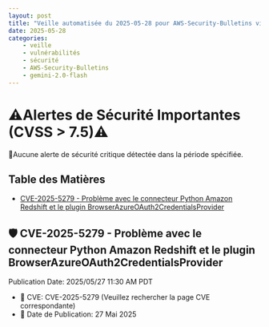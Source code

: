 ```yaml
---
layout: post
title: "Veille automatisée du 2025-05-28 pour AWS-Security-Bulletins via Gemini gemini-2.0-flash"
date: 2025-05-28
categories:
    - veille
    - vulnérabilités
    - sécurité
    - AWS-Security-Bulletins
    - gemini-2.0-flash
---
```

# ⚠️Alertes de Sécurité Importantes (CVSS > 7.5)⚠️
🚨Aucune alerte de sécurité critique détectée dans la période spécifiée.

## Table des Matières
* [CVE-2025-5279 - Problème avec le connecteur Python Amazon Redshift et le plugin BrowserAzureOAuth2CredentialsProvider](https://aws.amazon.com/security/security-bulletins/AWS-2025-011/)

## 🛡️ CVE-2025-5279 - Problème avec le connecteur Python Amazon Redshift et le plugin BrowserAzureOAuth2CredentialsProvider
Publication Date: 2025/05/27 11:30 AM PDT

* 🔗 CVE: CVE-2025-5279 (Veuillez rechercher la page CVE correspondante)
* 📅 Date de Publication: 27 Mai 2025
